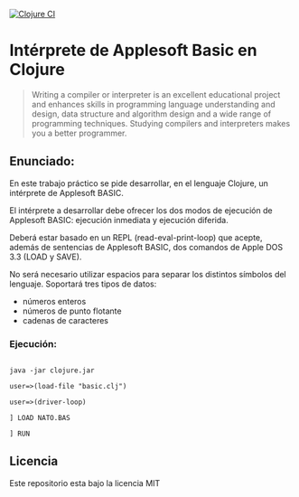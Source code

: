 [![Clojure CI](https://github.com/SantiValdezUlzurrun/Interprete-AppleSoft-Basic/actions/workflows/clojure.yml/badge.svg)](https://github.com/SantiValdezUlzurrun/Interprete-AppleSoft-Basic/actions/workflows/clojure.yml)

# Intérprete de Applesoft Basic en Clojure

> Writing a compiler or interpreter is an excellent educational project and enhances skills in programming language understanding and design, data structure and algorithm design and a wide range of programming techniques. Studying compilers and interpreters makes you a better programmer.

## Enunciado:
En este trabajo práctico se pide desarrollar, en el lenguaje Clojure, un intérprete de Applesoft BASIC.

El intérprete a desarrollar debe ofrecer los dos modos de ejecución de Applesoft BASIC: ejecución inmediata y ejecución diferida.

Deberá estar basado en un REPL (read-eval-print-loop) que acepte, además de sentencias de Applesoft BASIC, dos comandos de Apple DOS 3.3 (LOAD y SAVE).

No será necesario utilizar espacios para separar los distintos símbolos del lenguaje.
Soportará tres tipos de datos:
* números enteros
* números de punto flotante
* cadenas de caracteres


### Ejecución:
```

java -jar clojure.jar

user=>(load-file "basic.clj")

user=>(driver-loop)

] LOAD NATO.BAS

] RUN
```

## Licencia
Este repositorio esta bajo la licencia MIT
